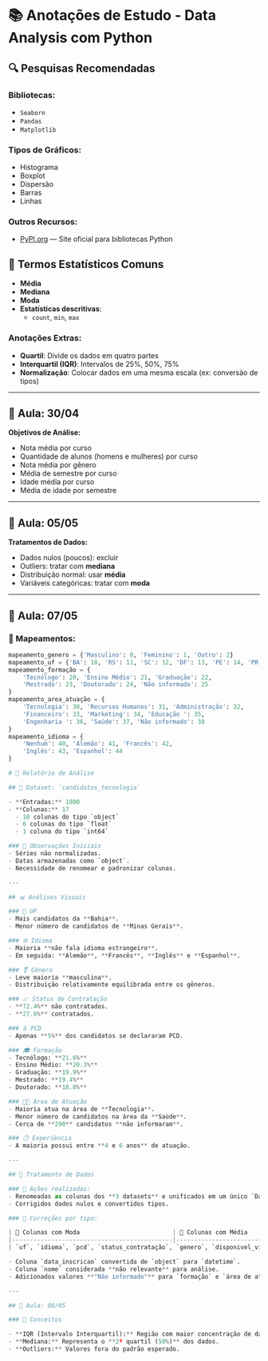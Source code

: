 # 📚 Anotações de Estudo - Data Analysis com Python

## 🔍 Pesquisas Recomendadas

### Bibliotecas:
- `Seaborn`
- `Pandas`
- `Matplotlib`

### Tipos de Gráficos:
- Histograma
- Boxplot
- Dispersão
- Barras
- Linhas

### Outros Recursos:
- [PyPI.org](https://pypi.org) — Site oficial para bibliotecas Python

## 📘 Termos Estatísticos Comuns

- **Média**
- **Mediana**
- **Moda**
- **Estatísticas descritivas**:
  - `count`, `min`, `max`

### Anotações Extras:
- **Quartil**: Divide os dados em quatro partes
- **Interquartil (IQR)**: Intervalos de 25%, 50%, 75%
- **Normalização**: Colocar dados em uma mesma escala (ex: conversão de tipos)

---

## 📅 Aula: 30/04

**Objetivos de Análise:**
- Nota média por curso
- Quantidade de alunos (homens e mulheres) por curso
- Nota média por gênero
- Média de semestre por curso
- Idade média por curso
- Média de idade por semestre

---

## 📅 Aula: 05/05

**Tratamentos de Dados:**
- Dados nulos (poucos): excluir
- Outliers: tratar com **mediana**
- Distribuição normal: usar **média**
- Variáveis categóricas: tratar com **moda**

---

## 📅 Aula: 07/05

### 🧠 Mapeamentos:

```python
mapeamento_genero = {'Masculino': 0, 'Feminino': 1, 'Outro': 2}
mapeamento_uf = {'BA': 10, 'RS': 11, 'SC': 12, 'DF': 13, 'PE': 14, 'PR': 15, 'CE': 16, 'RJ': 17, 'SP': 18, 'MG': 19}
mapeamento_formação = {
    'Tecnólogo': 20, 'Ensino Médio': 21, 'Graduação': 22,
    'Mestrado': 23, 'Doutorado': 24, 'Não informado': 25
}
mapeamento_area_atuação = {
    'Tecnologia': 30, 'Recursos Humanos': 31, 'Administração': 32, 
    'Financeiro': 33, 'Marketing': 34, 'Educação ': 35, 
    'Engenharia ': 36, 'Saúde': 37, 'Não informado': 38
}
mapeamento_idioma = {
    'Nenhum': 40, 'Alemão': 41, 'Francês': 42, 
    'Inglês': 43, 'Espanhol': 44
}

# 📄 Relatório de Análise

## 📁 Dataset: `candidatos_tecnologia`

- **Entradas:** 1000
- **Colunas:** 17
  - 10 colunas do tipo `object`
  - 6 colunas do tipo `float`
  - 1 coluna do tipo `int64`

### 📌 Observações Iniciais
- Séries não normalizadas.
- Datas armazenadas como `object`.
- Necessidade de renomear e padronizar colunas.

---

## 📊 Análises Visuais

### 📍 UF
- Mais candidatos da **Bahia**.
- Menor número de candidatos de **Minas Gerais**.

### 🌐 Idioma
- Maioria **não fala idioma estrangeiro**.
- Em seguida: **Alemão**, **Francês**, **Inglês** e **Espanhol**.

### ⚧️ Gênero
- Leve maioria **masculina**.
- Distribuição relativamente equilibrada entre os gêneros.

### 📈 Status de Contratação
- **72.4%** não contratados.
- **27.6%** contratados.

### ♿ PCD
- Apenas **5%** dos candidatos se declararam PCD.

### 🎓 Formação
- Tecnólogo: **21.6%**
- Ensino Médio: **20.3%**
- Graduação: **19.9%**
- Mestrado: **19.4%**
- Doutorado: **18.8%**

### 🧑‍💼 Área de Atuação
- Maioria atua na área de **Tecnologia**.
- Menor número de candidatos na área da **Saúde**.
- Cerca de **290** candidatos **não informaram**.

### 🕒 Experiência
- A maioria possui entre **4 e 6 anos** de atuação.

---

## 🔧 Tratamento de Dados

### 🔄 Ações realizadas:
- Renomeadas as colunas dos **3 datasets** e unificados em um único `DataFrame`.
- Corrigidos dados nulos e convertidos tipos.

### 🧹 Correções por tipo:

| 🧭 Colunas com Moda                          | 🧮 Colunas com Média                                         | 🧷 Colunas com Mediana |
|---------------------------------------------|-------------------------------------------------------------|-------------------------|
| `uf`, `idioma`, `pcd`, `status_contratação`, `genero`, `disponivel_viagens`, `disponivel_mudança` | `salario_vaga`, `pretenção_salarial`, `anos_experiencia`, `certificações` | `idade`                |

- Coluna `data_inscricao` convertida de `object` para `datetime`.
- Coluna `nome` considerada **não relevante** para análise.
- Adicionados valores **"Não informado"** para `formação` e `área de atuação`.

---

## 📅 Aula: 08/05

### 📌 Conceitos

- **IQR (Intervalo Interquartil):** Região com maior concentração de dados.
- **Mediana:** Representa o **2º quartil (50%)** dos dados.
- **Outliers:** Valores fora do padrão esperado.
